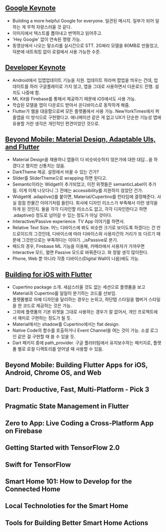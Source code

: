 ## [Google Keynote](https://youtu.be/lyRPyRKHO8M)
- Building a more helpful Google for everyone. 일관된 메시지. 일부가 되어 일하는 게 무척 자랑스러울 것 같다.
- 이미지에서 텍스트를 뽑아내고 번역하고 읽어주고.
- 'Hey Google' 없이 연속된 명령 가능.
- 동영상에서 나오는 말소리를 실시간으로 STT. 2G짜리 모델을 80MB로 만들었고, 덕분에 네트워킹 없이 로컬에서 사용 가능한 수준.

## [Developer Keynote](https://youtu.be/LoLqSbV1ELU)
- Android에서 입앱업데이트 기능을 지원. 업데이트 하라며 팝업을 띄우는 건데, 업데이트를 하러 구글플레이로 가지 않고, 앱을 그대로 사용하면서 다운로드 진행. 설치도 나중에 함.
- ML Kit을 Firebase를 통해서 제공하기 때문에 iOS에서도 사용 가능.
- 학습된 모델을 앱이 다운로드 받아서 온디바이스로 동작하게 해줌.
- Flutter가 웹을 대응함으로써 모든 플랫폼에서 사용 가능. NewYorkTimes에서 퍼즐앱을 이 방식으로 구현했다고. 애니메이션 같은 게 없고 UX가 단순한 기능성 앱에 유용할 거란 생각은 개인적인 편견이었던 것으로.

## [Beyond Mobile: Material Design, Adaptable UIs, and Flutter](https://youtu.be/YSULAJf6R6M)
- Material Design을 채용하니 앱들이 다 비슷비슷하지 않은가에 대한 대답...을 하겠다고 했지만 신통치는 않음.
- DarkTheme 제공. 설정에서 바꿀 수 있는 건가?
- Slider를 SliderTheme으로 wrapping 하면 된다고.
- Semantic이라는 Widget이 추가되었고, 이전 위젯들은 semanticLabel이 추가됨. 이게 이제 나오다니 그 전에는 accessibility를 지원하지 않았던 건가.
- Widget에 .adaptive()를 붙이면, Material/Cupertino를 런타임에 결정해준다. 사실 점점 한물간 이야기처럼 들린다. 회사에 디자인 리소스가 부족해서 이런 생각을 하게 된 것인지. 둘을 각각 디자인할 리소스도 없고, 각각 디자인한다고 하면 .adaptive() 정도로 넘어갈 수 있는 정도가 아닐 것이다.
- Interactive/Passive experience. TV App 이야기를 하면서.
- Relative Text Size. 어느 디바이스에 봐도 비슷한 크기로 보이도록 하겠다는 건 안드로이드의 그것인데, 디바이스에 따라 디바이스와 사용자간의 거리가 또 다르기 때문에 그것만으로는 부족하다는 이야기. _isPassive로 분기.
- 패드의 경우, Firebase ML 기능을 이용해, 카메라에서 사용자가 가까우면 Interactive 모드, 멀면 Passive 모드로 바꿔준다고. 와 정말 생각 많이한다.
- Phone, Web 뿐 아니라 각종 디바이스(Digital Wall이 나옴)에도 가능.

## [Building for iOS with Flutter](https://youtu.be/ZBJa-xjZl3w)
- Cupertino package 소개. 새삼스러울 것도 없는 세션으로 플랫폼을 보고 Material과 Cupertino를 일일이 분기하는 코드를 선보임.
- 플랫폼별로 아예 디자인을 달리하는 경우는 논외고, 하단탭 스타일을 햄버거 스타일을 한 코드로 제공하는 것은 가능.
- 그외에 플랫폼의 기본 위젯을 그대로 사용하는 경우가 잘 없어서, 개인 프로젝트에서 재미로 구현하는 정도가 될 듯.
- Material에서는 shadow를 Cupertino에서는 flat design.
- Native Code의 함수를 호출하거나 Event Channel을 여는 것이 가능. 소셜 로그인 같은 걸 구현할 때 쓸 수 있을 듯.
- Dart 패키지 중에 path_provider. 구글 플러터팀에서 유지보수하는 패키지로, 플랫폼 별로 로컬 디렉토리를 얻어낼 때 사용할 수 있음.

## Beyond Mobile: Building Flutter Apps for iOS, Android, Chrome OS, and Web

## Dart: Productive, Fast, Multi-Platform - Pick 3

## Pragmatic State Management in Flutter

## Zero to App: Live Coding a Cross-Platform App on Firebase

## Getting Started with TensorFlow 2.0

## Swift for TensorFlow

## Smart Home 101: How to Develop for the Connected Home

## Local Technoloties for the Smart Home

## Tools for Building Better Smart Home Actions


